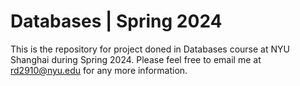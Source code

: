 # Databases | Spring 2024
This is the repository for project doned in Databases course at NYU Shanghai during Spring 2024. Please feel free to email me at rd2910@nyu.edu for any more information.
